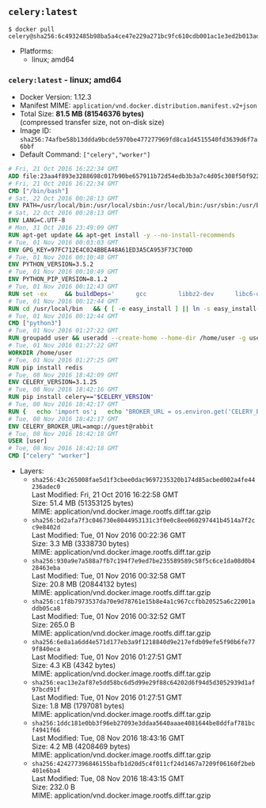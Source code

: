 ## `celery:latest`

```console
$ docker pull celery@sha256:6c4932485b98ba5a4ce47e229a271bc9fc610cdb001ac1e3ed2b013ad15ca62b
```

-	Platforms:
	-	linux; amd64

### `celery:latest` - linux; amd64

-	Docker Version: 1.12.3
-	Manifest MIME: `application/vnd.docker.distribution.manifest.v2+json`
-	Total Size: **81.5 MB (81546376 bytes)**  
	(compressed transfer size, not on-disk size)
-	Image ID: `sha256:74afbe58b13ddda9bcde5970be477277969fd8ca1d4515540fd3639d6f7a6bbf`
-	Default Command: `["celery","worker"]`

```dockerfile
# Fri, 21 Oct 2016 16:22:34 GMT
ADD file:23aa4f893e3288698c017b90be657911b72d54edb3b3a7c4d05c308f50f9228f in / 
# Fri, 21 Oct 2016 16:22:34 GMT
CMD ["/bin/bash"]
# Sat, 22 Oct 2016 00:28:13 GMT
ENV PATH=/usr/local/bin:/usr/local/sbin:/usr/local/bin:/usr/sbin:/usr/bin:/sbin:/bin
# Sat, 22 Oct 2016 00:28:13 GMT
ENV LANG=C.UTF-8
# Mon, 31 Oct 2016 23:49:09 GMT
RUN apt-get update && apt-get install -y --no-install-recommends 		ca-certificates 		libgdbm3 		libsqlite3-0 		libssl1.0.0 	&& rm -rf /var/lib/apt/lists/*
# Tue, 01 Nov 2016 00:03:03 GMT
ENV GPG_KEY=97FC712E4C024BBEA48A61ED3A5CA953F73C700D
# Tue, 01 Nov 2016 00:10:48 GMT
ENV PYTHON_VERSION=3.5.2
# Tue, 01 Nov 2016 00:10:49 GMT
ENV PYTHON_PIP_VERSION=8.1.2
# Tue, 01 Nov 2016 00:12:43 GMT
RUN set -ex 	&& buildDeps=' 		gcc 		libbz2-dev 		libc6-dev 		libgdbm-dev 		liblzma-dev 		libncurses-dev 		libreadline-dev 		libsqlite3-dev 		libssl-dev 		make 		tcl-dev 		tk-dev 		wget 		xz-utils 		zlib1g-dev 	' 	&& apt-get update && apt-get install -y $buildDeps --no-install-recommends && rm -rf /var/lib/apt/lists/* 		&& wget -O python.tar.xz "https://www.python.org/ftp/python/${PYTHON_VERSION%%[a-z]*}/Python-$PYTHON_VERSION.tar.xz" 	&& wget -O python.tar.xz.asc "https://www.python.org/ftp/python/${PYTHON_VERSION%%[a-z]*}/Python-$PYTHON_VERSION.tar.xz.asc" 	&& export GNUPGHOME="$(mktemp -d)" 	&& gpg --keyserver ha.pool.sks-keyservers.net --recv-keys "$GPG_KEY" 	&& gpg --batch --verify python.tar.xz.asc python.tar.xz 	&& rm -r "$GNUPGHOME" python.tar.xz.asc 	&& mkdir -p /usr/src/python 	&& tar -xJC /usr/src/python --strip-components=1 -f python.tar.xz 	&& rm python.tar.xz 		&& cd /usr/src/python 	&& ./configure 		--enable-loadable-sqlite-extensions 		--enable-shared 	&& make -j$(nproc) 	&& make install 	&& ldconfig 		&& if [ ! -e /usr/local/bin/pip3 ]; then : 		&& wget -O /tmp/get-pip.py 'https://bootstrap.pypa.io/get-pip.py' 		&& python3 /tmp/get-pip.py "pip==$PYTHON_PIP_VERSION" 		&& rm /tmp/get-pip.py 	; fi 	&& pip3 install --no-cache-dir --upgrade --force-reinstall "pip==$PYTHON_PIP_VERSION" 	&& [ "$(pip list |tac|tac| awk -F '[ ()]+' '$1 == "pip" { print $2; exit }')" = "$PYTHON_PIP_VERSION" ] 		&& find /usr/local -depth 		\( 			\( -type d -a -name test -o -name tests \) 			-o 			\( -type f -a -name '*.pyc' -o -name '*.pyo' \) 		\) -exec rm -rf '{}' + 	&& apt-get purge -y --auto-remove $buildDeps 	&& rm -rf /usr/src/python ~/.cache
# Tue, 01 Nov 2016 00:12:44 GMT
RUN cd /usr/local/bin 	&& { [ -e easy_install ] || ln -s easy_install-* easy_install; } 	&& ln -s idle3 idle 	&& ln -s pydoc3 pydoc 	&& ln -s python3 python 	&& ln -s python3-config python-config
# Tue, 01 Nov 2016 00:12:44 GMT
CMD ["python3"]
# Tue, 01 Nov 2016 01:27:22 GMT
RUN groupadd user && useradd --create-home --home-dir /home/user -g user user
# Tue, 01 Nov 2016 01:27:22 GMT
WORKDIR /home/user
# Tue, 01 Nov 2016 01:27:25 GMT
RUN pip install redis
# Tue, 08 Nov 2016 18:42:09 GMT
ENV CELERY_VERSION=3.1.25
# Tue, 08 Nov 2016 18:42:16 GMT
RUN pip install celery=="$CELERY_VERSION"
# Tue, 08 Nov 2016 18:42:17 GMT
RUN { 	echo 'import os'; 	echo "BROKER_URL = os.environ.get('CELERY_BROKER_URL', 'amqp://')"; } > celeryconfig.py
# Tue, 08 Nov 2016 18:42:17 GMT
ENV CELERY_BROKER_URL=amqp://guest@rabbit
# Tue, 08 Nov 2016 18:42:18 GMT
USER [user]
# Tue, 08 Nov 2016 18:42:18 GMT
CMD ["celery" "worker"]
```

-	Layers:
	-	`sha256:43c265008fae5d1f3cbee0dac9697235320b174d85acbed002a4fe44236adec0`  
		Last Modified: Fri, 21 Oct 2016 16:22:58 GMT  
		Size: 51.4 MB (51353125 bytes)  
		MIME: application/vnd.docker.image.rootfs.diff.tar.gzip
	-	`sha256:bd2afa7f3c046730e8044953131c3f0e0c8ee060297441b4514a7f2cc9e8402d`  
		Last Modified: Tue, 01 Nov 2016 00:22:36 GMT  
		Size: 3.3 MB (3338730 bytes)  
		MIME: application/vnd.docker.image.rootfs.diff.tar.gzip
	-	`sha256:930a9e7a588a7fb7c194f7e9ed7be235589589c58f5c6ce1da08d0b428463eba`  
		Last Modified: Tue, 01 Nov 2016 00:32:58 GMT  
		Size: 20.8 MB (20844132 bytes)  
		MIME: application/vnd.docker.image.rootfs.diff.tar.gzip
	-	`sha256:c1f8b7973537da70e9d78761e15b8e4a1c967ccfbb20525a6c22001addb05ca8`  
		Last Modified: Tue, 01 Nov 2016 00:32:52 GMT  
		Size: 265.0 B  
		MIME: application/vnd.docker.image.rootfs.diff.tar.gzip
	-	`sha256:6e8a1a6dd4e571d177eb3a9f1218840d9e217efdb09efe5f90b6fe779f840eca`  
		Last Modified: Tue, 01 Nov 2016 01:27:51 GMT  
		Size: 4.3 KB (4342 bytes)  
		MIME: application/vnd.docker.image.rootfs.diff.tar.gzip
	-	`sha256:eac13e2af87e5dd58bc6d5d99e29f88c64202d6f94d5d3052939d1af97bcd91f`  
		Last Modified: Tue, 01 Nov 2016 01:27:51 GMT  
		Size: 1.8 MB (1797081 bytes)  
		MIME: application/vnd.docker.image.rootfs.diff.tar.gzip
	-	`sha256:1ddc181e0bb3f96eb27093e3ddaa5640aaae4081644be8ddfaf781bcf4941f66`  
		Last Modified: Tue, 08 Nov 2016 18:43:16 GMT  
		Size: 4.2 MB (4208469 bytes)  
		MIME: application/vnd.docker.image.rootfs.diff.tar.gzip
	-	`sha256:424277396846155bafb1d20d5c4f011cf24d1467a7209f06160f2beb401e6ba4`  
		Last Modified: Tue, 08 Nov 2016 18:43:15 GMT  
		Size: 232.0 B  
		MIME: application/vnd.docker.image.rootfs.diff.tar.gzip
